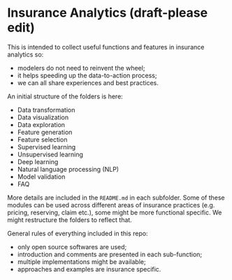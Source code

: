 # Insurance Analytics (draft-please edit)

This is intended to collect useful functions and features in insurance analytics so:

* modelers do not need to reinvent the wheel;
* it helps speeding up the data-to-action process;
* we can all share experiences and best practices. 

An initial structure of the folders is here:

* Data transformation
* Data visualization
* Data exploration
* Feature generation
* Feature selection
* Supervised learning
* Unsupervised learning
* Deep learning
* Natural language processing (NLP)
* Model validation
* FAQ 

More details are included in the `README.md` in each subfolder. Some of these modules can be used across different areas of insurance practices (e.g. pricing, reserving, claim etc.), some might be more functional specific. We might restructure the folders to reflect that. 

General rules of everything included in this repo:
* only open source softwares are used;
* introduction and comments are presented in each sub-function;
* multiple implementations might be available;
* approaches and examples are insurance specific.

